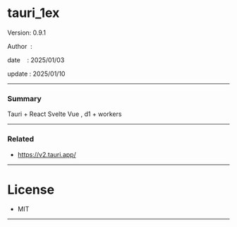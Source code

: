 ﻿# tauri_1ex

 Version: 0.9.1

 Author  : 

 date    : 2025/01/03

 update  : 2025/01/10 

***
### Summary

Tauri + React Svelte Vue , d1 + workers

***
### Related
* https://v2.tauri.app/

***
# License

* MIT

***

